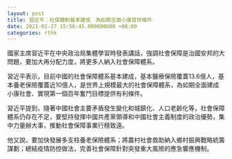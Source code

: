 ```yaml
---
layout: post
title: 習近平：社保體制基本建成　為如期全面小康提供條件
date: 2021-02-27 15:56:45.000000000 +08:00
categories: rthk
---
```


國家主席習近平在中央政治局集體學習時發表講話，強調社會保障是治國安邦的大問題，要加大再分配力度，將更多人納入社會保障體系。

習近平表示，目前中國的社會保障體系基本建成，基本醫療保險覆蓋13.6億人，基本養老保險覆蓋近10億人，是世界上規模最大的社會保障體系，為如期全面建成小康社會、實現第一個百年奮鬥目標提供有利條件。

習近平提到，隨著中國社會主要矛盾發生變化和城鎮化、人口老齡化等，社會保障體系仍存在不足，要堅持發揮中國共產黨領導和中國社會主義制度的政治優勢，集中力量辦大事，推動社會保障事業行穩致遠。

他又說，要加快發展多支柱養老保險體系；將農村社會救助納入鄉村振興戰略統籌謀劃；總結疫情防控做法，完善社會保障針對突發重大風險的應急響應機制。
